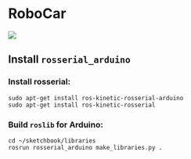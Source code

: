 # RoboCar
[![](https://img.youtube.com/zA7yi_II43k/0.jpg)](https://www.youtube.com/watch?v=zA7yi_II43k)

## Install `rosserial_arduino`

### Install rosserial:
```
sudo apt-get install ros-kinetic-rosserial-arduino
sudo apt-get install ros-kinetic-rosserial
```

### Build `roslib` for Arduino:
```
cd ~/sketchbook/libraries
rosrun rosserial_arduino make_libraries.py .
```
